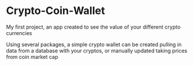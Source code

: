 # Crypto-Coin-Wallet
My first project, an app created to see the value of your different crypto currencies


Using several packages, a simple crypto wallet can be created pulling in data from a database with your cryptos, or manually updated taking
prices from coin market cap 
